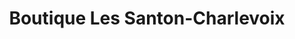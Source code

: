 ---
title: "Boutique Les Santon-Charlevoix"
url: /les-eboulements/boutique-les-santon-charlevoix/
shop: Andenken
---